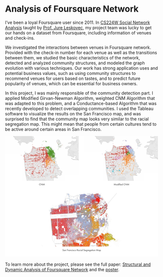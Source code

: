 # Analysis of Foursquare Network

I’ve been a loyal Foursquare user since 2011. In [CS224W Social Network Analysis](http://web.stanford.edu/class/cs224w/) taught by [Prof. Jure Leskovec](https://cs.stanford.edu/people/jure/), my project team was lucky to get our hands on a dataset from Foursquare, including information of venues and check-ins.

We investigated the interactions between venues in Foursquare network. Provided with the check-in number for each venue as well as the transitions between them, we studied the basic characteristics of the network, detected and analyzed community structures, and modeled the graph evolution with various techniques. Our work has strong application uses and potential business values, such as using community structures to recommend venues for users based on tastes, and to predict future popularity of venues, which can be essential for business owners.

In this project, I was mainly responsible of the community detection part. I applied Modified Girvan-Newman Algorithm, weighted CNM Algorithm that was adapted to this problem, and a Conductance-based Algorithm that was recently developed to detect overlapping communities. I used the Tableau software to visualize the results on the San Francisco map, and was surprised to find that the community map looks very similar to the racial segregation map. This might mean that people from certain cultures tend to be active around certain areas in San Francisco.

![Foursquare](../../images/code/foursquare-1.jpg "Foursquare")

To learn more about the project, please see the full paper: [Structural and Dynamic Analysis of Foursquare Network](paper.pdf) and the [poster](poster.pdf).
